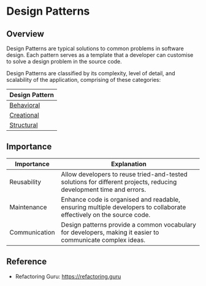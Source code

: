 # Design Patterns

## Overview
Design Patterns are typical solutions to common problems in software design. Each pattern serves as a template that a developer can customise
to solve a design problem in the source code.

Design Patterns are classified by its complexity, level of detail, and scalability of the application, comprising of these categories:

| Design Pattern                                                                                              |
|-------------------------------------------------------------------------------------------------------------|
| [Behavioral](https://github.com/shumarb/learning/tree/main/software-development/software-design/behavioral) |
| [Creational](https://github.com/shumarb/learning/tree/main/software-development/software-design/creational) |
| [Structural](https://github.com/shumarb/learning/tree/main/software-development/software-design/structural) |

## Importance
| Importance    | Explanation                                                                                                         |
|---------------|---------------------------------------------------------------------------------------------------------------------|
| Reusability   | Allow developers to reuse tried-and-tested solutions for different projects, reducing development time and errors.  |
| Maintenance   | Enhance code is organised and readable, ensuring multiple developers to collaborate effectively on the source code. |
| Communication | Design patterns provide a common vocabulary for developers, making it easier to communicate complex ideas.          |

## Reference
- Refactoring Guru: https://refactoring.guru

